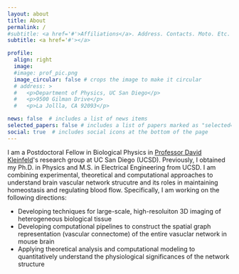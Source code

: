 ```yaml
---
layout: about
title: About
permalink: /
#subtitle: <a href='#'>Affiliations</a>. Address. Contacts. Moto. Etc.
subtitle: <a href='#'></a>

profile:
  align: right
  image:
  #image: prof_pic.png
  image_circular: false # crops the image to make it circular
  # address: >
  #   <p>Department of Physics, UC San Diego</p>
  #   <p>9500 Gilman Drive</p>
  #   <p>La Jollla, CA 92093</p>

news: false  # includes a list of news items
selected_papers: false # includes a list of papers marked as "selected={true}"
social: true  # includes social icons at the bottom of the page
---
```


I am a Postdoctoral Fellow in Biological Physics in [Professor David Kleinfeld](https://physics.ucsd.edu/Directory/Person/90)'s research group at UC San Diego (UCSD). Previously, I obtained my Ph.D. in Physics and M.S. in Electrical Engineering from UCSD. I am combining experimental, theoretical and computational approaches to understand brain vascular network strucutre and its roles in maintaining homeostasis and regulating blood flow. Specifically, I am working on the following directions: 
- Developing techniques for large-scale, high-resoluiton 3D imaging of heterogeneous biological tissue 
- Developing computational pipelines to construct the spatial graph representation (vascular connectome) of the entire vasuclar network in mouse brain 
- Applying theoretical analysis and computational modeling to quantitatively understand the physiological significances of the network structure 

 
<!-- Write your biography here. Tell the world about yourself. Link to your favorite [subreddit](http://reddit.com). You can put a picture in, too. The code is already in, just name your picture `prof_pic.jpg` and put it in the `img/` folder.

Put your address / P.O. box / other info right below your picture. You can also disable any these elements by editing `profile` property of the YAML header of your `_pages/about.md`. Edit `_bibliography/papers.bib` and Jekyll will render your [publications page](/al-folio/publications/) automatically.

Link to your social media connections, too. This theme is set up to use [Font Awesome icons](http://fortawesome.github.io/Font-Awesome/) and [Academicons](https://jpswalsh.github.io/academicons/), like the ones below. Add your Facebook, Twitter, LinkedIn, Google Scholar, or just disable all of them. -->
